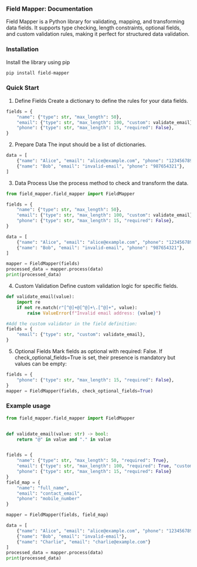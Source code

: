 ### Field Mapper: Documentation

Field Mapper is a Python library for validating, mapping, and transforming data fields. It supports type checking, length constraints, optional fields, and custom validation rules, making it perfect for structured data validation.

### Installation
Install the library using pip
```bash
pip install field-mapper
```

### Quick Start
1. Define Fields
Create a dictionary to define the rules for your data fields.
```python
fields = {
    "name": {"type": str, "max_length": 50},
    "email": {"type": str, "max_length": 100, "custom": validate_email},
    "phone": {"type": str, "max_length": 15, "required": False},
}
```

2. Prepare Data
The input should be a list of dictionaries.
```python
data = [
    {"name": "Alice", "email": "alice@example.com", "phone": "123456789"},
    {"name": "Bob", "email": "invalid-email", "phone": "987654321"},
]
```

3. Data Process
Use the process method to check and transform the data.

```python
from field_mapper.field_mapper import FieldMapper

fields = {
    "name": {"type": str, "max_length": 50},
    "email": {"type": str, "max_length": 100, "custom": validate_email},
    "phone": {"type": str, "max_length": 15, "required": False},
}

data = [
    {"name": "Alice", "email": "alice@example.com", "phone": "123456789"},
    {"name": "Bob", "email": "invalid-email", "phone": "987654321"},
]

mapper = FieldMapper(fields)
processed_data = mapper.process(data)
print(processed_data)

```

4. Custom Validation
Define custom validation logic for specific fields.

```python
def validate_email(value):  
    import re  
    if not re.match(r"[^@]+@[^@]+\.[^@]+", value):  
        raise ValueError(f"Invalid email address: {value}")  

#Add the custom validator in the field definition:
fields = {
    "email": {"type": str, "custom": validate_email},
}

```

5. Optional Fields
Mark fields as optional with required: False. 
If check_optional_fields=True is set, their presence is mandatory but values can be empty:
```python
fields = {
    "phone": {"type": str, "max_length": 15, "required": False},
}
mapper = FieldMapper(fields, check_optional_fields=True)  

```

### Example usage

```python
from field_mapper.field_mapper import FieldMapper


def validate_email(value: str) -> bool:
    return "@" in value and "." in value


fields = {
    "name": {"type": str, "max_length": 50, "required": True},
    "email": {"type": str, "max_length": 100, "required": True, "custom": validate_email},
    "phone": {"type": str, "max_length": 15, "required": False}
}
field_map = {
    "name": "full_name",
    "email": "contact_email",
    "phone": "mobile_number"
}

mapper = FieldMapper(fields, field_map)

data = [
    {"name": "Alice", "email": "alice@example.com", "phone": "1234567890"},
    {"name": "Bob", "email": "invalid-email"},
    {"name": "Charlie", "email": "charlie@example.com"}
]
processed_data = mapper.process(data)
print(processed_data)

```
